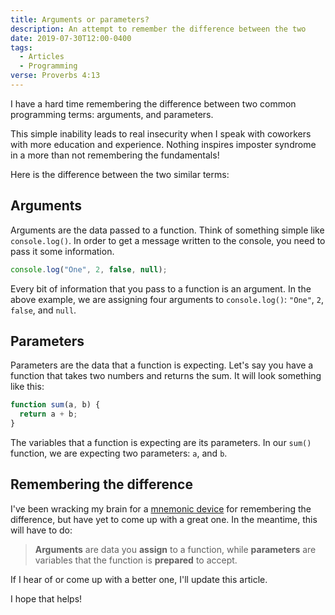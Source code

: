 ```yaml
---
title: Arguments or parameters?
description: An attempt to remember the difference between the two
date: 2019-07-30T12:00-0400
tags:
  - Articles
  - Programming
verse: Proverbs 4:13
---
```


I have a hard time remembering the difference between two common programming
terms: arguments, and parameters.

This simple inability leads to real insecurity when I speak with coworkers with
more education and experience. Nothing inspires imposter syndrome in a more than
not remembering the fundamentals!

Here is the difference between the two similar terms:

## Arguments

Arguments are the data passed to a function. Think of something simple like
`console.log()`. In order to get a message written to the console, you need to
pass it some information.

```js
console.log("One", 2, false, null);
```

Every bit of information that you pass to a function is an argument. In the
above example, we are assigning four arguments to `console.log()`: `"One"`, `2`,
`false`, and `null`.

## Parameters

Parameters are the data that a function is expecting. Let's say you have a
function that takes two numbers and returns the sum. It will look something like
this:

```js
function sum(a, b) {
  return a + b;
}
```

The variables that a function is expecting are its parameters. In our `sum()`
function, we are expecting two parameters: `a`, and `b`.

## Remembering the difference

I've been wracking my brain for a
[mnemonic device](https://en.wikipedia.org/wiki/Mnemonic) for remembering the
difference, but have yet to come up with a great one. In the meantime, this will
have to do:

> **Arguments** are data you **assign** to a function, while **parameters** are
> variables that the function is **prepared** to accept.

If I hear of or come up with a better one, I'll update this article.

I hope that helps!
